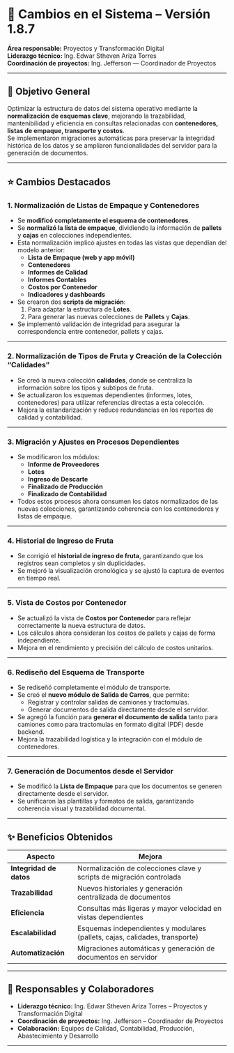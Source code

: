 # 🚀 Cambios en el Sistema – Versión 1.8.7

**Área responsable:** Proyectos y Transformación Digital  
**Liderazgo técnico:** Ing. Edwar Stheven Ariza Torres  
**Coordinación de proyectos:** Ing. Jefferson — Coordinador de Proyectos  

---

## 🎯 Objetivo General

Optimizar la estructura de datos del sistema operativo mediante la **normalización de esquemas clave**, mejorando la trazabilidad, mantenibilidad y eficiencia en consultas relacionadas con **contenedores, listas de empaque, transporte y costos**.  
Se implementaron migraciones automáticas para preservar la integridad histórica de los datos y se ampliaron funcionalidades del servidor para la generación de documentos.

---

## ⭐ Cambios Destacados

### 1. Normalización de Listas de Empaque y Contenedores
- Se **modificó completamente el esquema de contenedores**.  
- Se **normalizó la lista de empaque**, dividiendo la información de **pallets** y **cajas** en colecciones independientes.  
- Esta normalización implicó ajustes en todas las vistas que dependían del modelo anterior:
  - **Lista de Empaque (web y app móvil)**
  - **Contenedores**
  - **Informes de Calidad**
  - **Informes Contables**
  - **Costos por Contenedor**
  - **Indicadores y dashboards**
- Se crearon dos **scripts de migración**:
  1. Para adaptar la estructura de **Lotes**.
  2. Para generar las nuevas colecciones de **Pallets** y **Cajas**.
- Se implementó validación de integridad para asegurar la correspondencia entre contenedor, pallets y cajas.

---

### 2. Normalización de Tipos de Fruta y Creación de la Colección “Calidades”
- Se creó la nueva colección **calidades**, donde se centraliza la información sobre los tipos y subtipos de fruta.  
- Se actualizaron los esquemas dependientes (informes, lotes, contenedores) para utilizar referencias directas a esta colección.  
- Mejora la estandarización y reduce redundancias en los reportes de calidad y contabilidad.

---

### 3. Migración y Ajustes en Procesos Dependientes
- Se modificaron los módulos:
  - **Informe de Proveedores**
  - **Lotes**
  - **Ingreso de Descarte**
  - **Finalizado de Producción**
  - **Finalizado de Contabilidad**
- Todos estos procesos ahora consumen los datos normalizados de las nuevas colecciones, garantizando coherencia con los contenedores y listas de empaque.

---

### 4. Historial de Ingreso de Fruta
- Se corrigió el **historial de ingreso de fruta**, garantizando que los registros sean completos y sin duplicidades.  
- Se mejoró la visualización cronológica y se ajustó la captura de eventos en tiempo real.

---

### 5. Vista de Costos por Contenedor
- Se actualizó la vista de **Costos por Contenedor** para reflejar correctamente la nueva estructura de datos.  
- Los cálculos ahora consideran los costos de pallets y cajas de forma independiente.  
- Mejora en el rendimiento y precisión del cálculo de costos unitarios.

---

### 6. Rediseño del Esquema de Transporte
- Se rediseñó completamente el módulo de transporte.  
- Se creó el **nuevo módulo de Salida de Carros**, que permite:
  - Registrar y controlar salidas de camiones y tractomulas.  
  - Generar documentos de salida directamente desde el servidor.  
- Se agregó la función para **generar el documento de salida** tanto para camiones como para tractomulas en formato digital (PDF) desde backend.  
- Mejora la trazabilidad logística y la integración con el módulo de contenedores.

---

### 7. Generación de Documentos desde el Servidor
- Se modificó la **Lista de Empaque** para que los documentos se generen directamente desde el servidor.  
- Se unificaron las plantillas y formatos de salida, garantizando coherencia visual y trazabilidad documental.

---

## ✨ Beneficios Obtenidos

| Aspecto | Mejora |
|----------|--------|
| **Integridad de datos** | Normalización de colecciones clave y scripts de migración controlada |
| **Trazabilidad** | Nuevos historiales y generación centralizada de documentos |
| **Eficiencia** | Consultas más ligeras y mayor velocidad en vistas dependientes |
| **Escalabilidad** | Esquemas independientes y modulares (pallets, cajas, calidades, transporte) |
| **Automatización** | Migraciones automáticas y generación de documentos en servidor |

---

## 👥 Responsables y Colaboradores

- **Liderazgo técnico:** Ing. Edwar Stheven Ariza Torres – Proyectos y Transformación Digital  
- **Coordinación de proyectos:** Ing. Jefferson – Coordinador de Proyectos  
- **Colaboración:** Equipos de Calidad, Contabilidad, Producción, Abastecimiento y Desarrollo  

---
